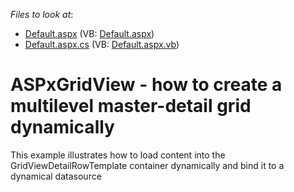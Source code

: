 <!-- default file list -->
*Files to look at*:

* [Default.aspx](./CS/Default.aspx) (VB: [Default.aspx](./VB/Default.aspx))
* [Default.aspx.cs](./CS/Default.aspx.cs) (VB: [Default.aspx.vb](./VB/Default.aspx.vb))
<!-- default file list end -->
# ASPxGridView - how to create a multilevel master-detail grid dynamically


<p>This example illustrates how to load content into the GridViewDetailRowTemplate container dynamically and bind it to a dynamical datasource</p>

<br/>


